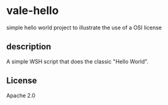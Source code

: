 # vale-hello
simple hello world project to illustrate the use of a OSI license
## description
A simple WSH script that does the classic "Hello World".
## License
Apache 2.0
